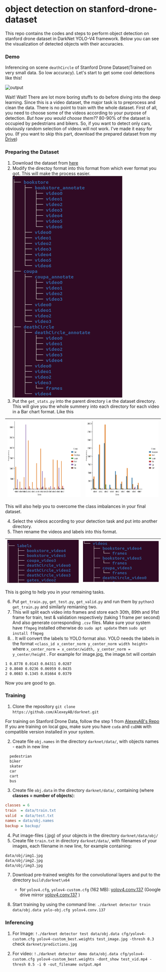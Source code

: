 # object detection on stanford-drone-dataset
This repo contains the codes and steps to perform object detection on stanford drone dataset in DarkNet YOLO-V4 framework. Below you can see the visualization of detected objects with their accuracies.
### Demo 
Inferencing on scene `deathCircle` of Stanford Drone Dataset(Trained on very small data. So low accuracy). Let's start to get some cool detections like this! 

![output](https://github.com/soumyadbanik/object-detection-on-aerial-images/blob/main/results/output2.gif)

Wait! Wait! There are lot more boring stuffs to do before diving into the deep learning. Since this is a video dataset, the major task is to preprocess and clean the data. There is no point to train with the whole dataset. First of all, you need to choose some of the videos according to your purpose of detection. *But how you would choose them??* 80-90% of the dataset is occupied by pedestrians and bikers. So, if you want to detect only cars, obviously random selection of videos will not work. I've made it easy for you.
(If you want to skip this part, download the prepared dataset from my [Drive](https://drive.google.com/drive/folders/1fxhziv-1ZB5mPqS2aNDAfdJdPCxVL1T-?usp=sharing))

### Preparing the Dataset

1. Download the dataset from [here](https://cvgl.stanford.edu/projects/uav_data/)
2. Modify the directoy format into this format from which ever format you got. This will make the process easier. ![fileformat](https://github.com/soumyadbanik/object-detection-on-aerial-videos/blob/main/misc/Screenshot%20from%202021-06-30%2020-22-04.png)
3. Put the `get_stats.py` into the parent directory i.e the dataset directory. This will give you the whole summery into each directory for each video in a Bar chart format. Like this 

  |<img src="https://github.com/soumyadbanik/object-detection-on-aerial-videos/blob/main/misc/nexus_vid_data.png" width="400" height="250">| <img src="https://github.com/soumyadbanik/object-detection-on-aerial-videos/blob/main/misc/vid_data.png" width="400" height="250">|
  |---|---|

This will also help you to overcome the class imbalances in your final dataset.

4. Select the videos according to your detection task and put into another directory.
5. Then rename the videos and labels into this format.

|![img1](https://github.com/soumyadbanik/object-detection-on-aerial-videos/blob/main/misc/Screenshot%20from%202021-06-30%2021-05-32.png) | ![img2](https://github.com/soumyadbanik/object-detection-on-aerial-videos/blob/main/misc/Screenshot%20from%202021-06-30%2021-06-21.png) |
|---|---|
 
 This is going to help you in your remaining tasks.
 
6. Put `get_train.py`, `get_test.py`, `get_valid.py` and run them by
    `python3 get_train.py` and similarly remianing two.
7. This will split each video into frames and store each 30th, 89th and 91st frame for train, test & validation respectively (taking 1 frame per second) And also generate corresponding `.csv` files. Make sure your system have `ffmpeg` installed otherwise do 
 `sudo apt update` then `sudo apt install ffmpeg`
8. . It will convert the labels to YOLO format also. YOLO needs the labels in the format `<class_id x_center_norm y_center_norm width height>` where `x_center_norm = x_center/width, y_center_norm = y_center/height` . For example for image.jpg, the image.txt will contain 
```csv
1 0.8778 0.0143 0.04311 0.0287
2 0.8040 0.0236 0.06959 0.0435
2 0.0083 0.1345 0.01664 0.0379
```
  Now you are good to go. 

### Training

1. Clone the repository `git clone https://github.com/AlexeyAB/darknet.git`

For training on Stanford Drone Data, follow the step 1 from [AlexeyAB's Repo](https://github.com/AlexeyAB/darknet#how-to-train-to-detect-your-custom-objects)
If you are training on local gpu, make sure you have `cuda` and `cuDNN` with compatible version installed in your system.

2. Create file `obj.names` in the directory `darknet/data/`, with objects names - each in new line
```csv
  pedestrian
  biker
  skater
  car
  cart
  bus
  ```
3. Create file `obj.data` in the directory `darknet/data/`, containing (where **classes = number of objects**):

  ```ini
  classes = 6
  train  = data/train.txt
  valid  = data/test.txt
  names = data/obj.names
  backup = backup/
  ```

4. Put image-files (.jpg) of your objects in the directory `darknet/data/obj/`
5. Create file `train.txt` in directory `darknet/data/`, with filenames of your images, each filename in new line, for example containing:

  ```csv
  data/obj/img1.jpg
  data/obj/img2.jpg
  data/obj/img3.jpg
  ```

7. Download pre-trained weights for the convolutional layers and put to the directory `build\darknet\x64`
    - for `yolov4.cfg`, `yolov4-custom.cfg` (162 MB): [yolov4.conv.137](https://github.com/AlexeyAB/darknet/releases/download/darknet_yolo_v3_optimal/yolov4.conv.137) (Google drive mirror [yolov4.conv.137](https://drive.google.com/open?id=1JKF-bdIklxOOVy-2Cr5qdvjgGpmGfcbp) )
    
8. Start training by using the command line: `./darknet detector train data/obj.data yolo-obj.cfg yolov4.conv.137`
   
### Inferencing

1. For Image:
`!./darknet detector test data/obj.data cfg/yolov4-custom.cfg yolov4-custom_best.weights test_image.jpg -thresh 0.3`
check `darknet/predictions.jpg`

2. For video:
`!./darknet detector demo data/obj.data cfg/yolov4-custom.cfg yolov4-custom_best.weights -dont_show test_vid.mp4 -thresh 0.5 -i 0 -out_filename output.mp4`


